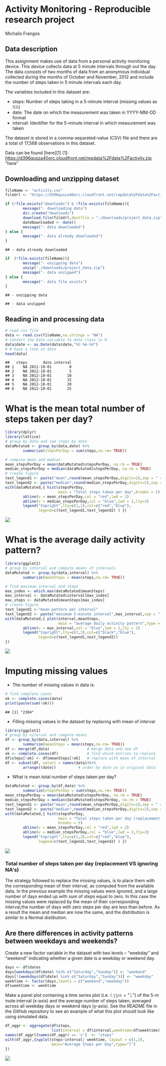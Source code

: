 #  Activity Monitoring - Reproducible research project 
Michalis Frangos  

## Data description 
This assignment makes use of data from a personal activity monitoring device. 
This device collects data at 5 minute intervals through out the day. The data 
consists of two months of data from an anonymous individual collected during 
the months of October and November, 2012 and include the number of steps taken 
in 5 minute intervals each day.

The variables included in this dataset are:
* steps: Number of steps taking in a 5-minute interval (missing values as 𝙽𝙰)
* date: The date on which the measurement was taken in YYYY-MM-DD format
* interval: Identifier for the 5-minute interval in which measurement was taken

The dataset is stored in a comma-separated-value (CSV) file and there are a 
total of 17,568 observations in this dataset.

Data can be found [here][1]
[1]: https://d396qusza40orc.cloudfront.net/repdata%2Fdata%2Factivity.zip  "here"

## Downloading and unzipping dataset

```r
fileName <- "activity.csv"
fileUrl <- "https://d396qusza40orc.cloudfront.net/repdata%2Fdata%2Factivity.zip"

if (!file.exists("downloads") & !file.exists(fileName)){
        message("- downloading data")
        dir.create("downloads")
        download.file(fileUrl,destfile = "./downloads/project_data.zip",method = "auto") 
        dateDownloaded <- date()
        message("- data downloaded")
} else {
        message("- data already downloaded")  
}
```

```
## - data already downloaded
```

```r
if  (!file.exists(fileName)){
        message("- unzipping data")
        unzip("./downloads/project_data.zip")
        message("- data unzipped")
} else {
        message("- data file exists")      
}
```

```
## - unzipping data
```

```
## - data unzipped
```

## Reading in and processing data

```r
# read csv file
data <- read.csv(fileName,na.strings = "NA")
# Convert the Date variable to date class in R
data$date <- as.Date(data$date,"%Y-%m-%d") 
# # have a look at data
head(data)
```

```
##   steps       date interval
## 1    NA 2012-10-01        0
## 2    NA 2012-10-01        5
## 3    NA 2012-10-01       10
## 4    NA 2012-10-01       15
## 5    NA 2012-10-01       20
## 6    NA 2012-10-01       25
```

# What is the mean total number of steps taken per day?


```r
library(dplyr)
library(lattice)
# group by date and sum steps by date
dataMutated <- group_by(data,date) %>%
        summarize(stepsPerDay = sum(steps,na.rm= TRUE))

# compute mean and median 
mean_stepsPerDay = mean(dataMutated$stepsPerDay, na.rm = TRUE)
median_stepsPerDay = median(dataMutated$stepsPerDay, na.rm = TRUE)
# create figure
text_legend1 <- paste("mean",round(mean_stepsPerDay,digits=2),sep = " = ")
text_legend2 <- paste("median",round(median_stepsPerDay,digits=2),sep = " = ")
with(dataMutated,{ hist(stepsPerDay,
                        main = "Total steps taken per day",breaks = 5)
        abline(v = mean_stepsPerDay,col = "red",lwd = 2)
        abline(v = median_stepsPerDay,col = "blue",lwd = 2,lty=2)
        legend("topright",lty=c(1,2),col=c("red","blue"),
               legend=c(text_legend1,text_legend2) ) })
```

![](PA1_template_files/figure-html/totalmean-1.png)

# What is the average daily activity pattern?

```r
library(ggplot2)
# group by interval and compute means of intervals
dataMutated <- group_by(data,interval) %>%
        summarize(meanSteps = mean(steps,na.rm= TRUE))

# find maximum interval and steps
max_index <- which.max(dataMutated$meanSteps)
max_interval <- dataMutated$interval[max_index]
max_steps <- dataMutated$meanSteps[max_index]
# create figure
text_legend1 <-"mean pattern per interval"
text_legend2 <- paste("maximum 5-minute interval",max_interval,sep = " = ")
with(dataMutated,{ plot(interval,meanSteps,
                        main = "average daily activity pattern",type = "l")
        abline(v = max_interval,col = "blue",lwd = 1,lty = 2)
        legend("topright",lty=c(1,2),col=c("black","blue"),
               legend=c(text_legend1,text_legend2)) 
})
```

![](PA1_template_files/figure-html/averageF-1.png)

# Imputing missing values

- The number of missing values in data is: 


```r
# find complete cases
ok <- complete.cases(data)
print(paste(sum(!ok)))
```

```
## [1] "2304"
```

- Filling missing values in the dataset by replacing with mean of interval


```r
library(ggplot2)
# group by niterval and compute means
df <- group_by(data,interval) %>%
        summarize(meanSteps = mean(steps,na.rm= TRUE))
df <- merge(df,data)                 # merge data and new df
ok <- complete.cases(df)             # find which entries to replace
df$steps[!ok] <- df$meanSteps[!ok]   # replace with mean of interval
df <- subset(df, select = names(data))%>%
        arrange((date))          # order by date as in original data
```

- What is mean total number of steps taken per day?


```r
dataMutated <- group_by(df,date) %>%
        summarize(stepsPerDay = sum(steps,na.rm= TRUE))
mean_stepsPerDay = mean(dataMutated$stepsPerDay, na.rm = TRUE)
median_stepsPerDay = median(dataMutated$stepsPerDay, na.rm = TRUE)
text_legend1 <- paste("mean",round(mean_stepsPerDay,digits=2),sep = " = ")
text_legend2 <- paste("median",round(median_stepsPerDay,digits=2),sep = " = ")
with(dataMutated,{ hist(stepsPerDay,
                        main = "Total steps taken per day (replacement)",
                        breaks = 5)
        abline(v = mean_stepsPerDay,col = "red",lwd = 2)
        abline(v = median_stepsPerDay,col = "blue",lwd = 2,lty=2)
        legend("topright",lty=c(1,2),col=c("red","blue"),
               legend=c(text_legend1,text_legend2) ) })
```

![](PA1_template_files/figure-html/histReplacement-1.png)

### Total number of steps taken per day (replacement VS ignoring NA's)

The strategy  followed  to replace the missing values, is to place them with the 
corresponding mean of their interval, as computed from the available data.
In the previous example the missing values were ignored, and a large number of
days ended up with sum of steps equal to zero. In this case  the missing values
were replaced by the mean of their corresponding interval,the number of days 
with zero steps per day are less than before. As a result the mean and median
are now the same, and the distribution is similar to a Normal distibution.

## Are there differences in activity patterns between weekdays and weekends?

Create a new factor variable in the dataset with two levels – “weekday” and 
“weekend” indicating whether a given date is a weekday or weekend day.


```r
days <- df$dates
days[weekdays(df$date) %in% c("Saturday","Sunday")] <- "weekend"
days[!(weekdays(df$date) %in% c("Saturday","Sunday"))] <- "weekday"
weektime <- factor(days,levels = c("weekend","weekday"))
df$weektime <- weektime
```

Make a panel plot containing a time series plot (i.e. 𝚝𝚢𝚙𝚎 = "𝚕") of the 5-m
inute interval (x-axis) and the average number of steps taken, averaged across 
all weekday days or weekend days (y-axis). See the README file in the GitHub 
repository to see an example of what this plot should look like using simulated 
data.


```r
df_aggr <- aggregate(df$steps, 
                     list(interval = df$interval,weektime=df$weektime),mean)
names(df_aggr)[names(df_aggr) == 'x']  <- "steps"
with(df_aggr,{xyplot(steps~interval| weektime, layout = c(1,2),
                     main="Average Steps per Day",type="l")
})
```

![](PA1_template_files/figure-html/panel-1.png)

